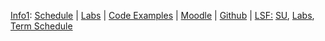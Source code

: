 [Info1]({{site.baseurl}}ws2015/info1):
 [Schedule]({{site.baseurl}}ws2015/info1/schedule/index.html)
| [Labs]({{site.baseurl}}ws2015/info1/labs/index.html)
| [Code Examples]({{site.baseurl}}ws2015/info1/code/index.html)
| [Moodle](https://moodle.htw-berlin.de/)
| [Github](http://github.com/htw-imi-info1)
| [LSF:](https://lsf.htw-berlin.de/) [SU](https://lsf.htw-berlin.de/qisserver/rds?state=wsearchv&search=2&veranstaltung.veranstid=107425), [Labs](https://lsf.htw-berlin.de/qisserver/rds?state=wsearchv&search=2&veranstaltung.veranstid=107740),
[Term Schedule](https://lsf.htw-berlin.de/qisserver/rds?state=wplan&act=stg&pool=stg&show=plan&P.vx=kurz&r_zuordabstgv.semvonint=1&r_zuordabstgv.sembisint=1&missing=allTerms&k_abstgv.abstgvnr=231)
